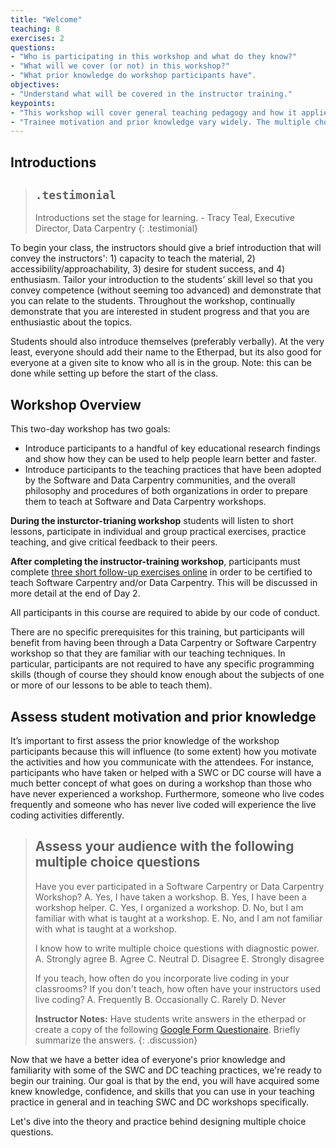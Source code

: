 ```yaml
---
title: "Welcome"
teaching: 8
exercises: 2
questions:
- "Who is participating in this workshop and what do they know?"
- "What will we cover (or not) in this workshop?"
- "What prior knowledge do workshop participants have". 
objectives:
- "Understand what will be covered in the instructor training."
keypoints:
- "This workshop will cover general teaching pedagogy and how it applies specifically to Software and Data Carpentry"
- "Trainee motivation and prior knowledge vary widely. The multiple choice question is design to better understand students motivation to be here and their familiarity with SWC DC."
---
```


## Introductions 

> ## `.testimonial`
>
> Introductions set the stage for learning. - Tracy Teal, Executive Director, Data Carpentry
{: .testimonial}

To begin your class, the instructors should give a brief introduction that will convey the instructors': 1) capacity to teach the material, 2) accessibility/approachability, 3) desire for student success, and 4) enthusiasm. Tailor your introduction to the students’ skill level so that you convey competence (without seeming too advanced) and demonstrate that you can relate to the students. Throughout the workshop, continually demonstrate that you are interested in student progress and that you are enthusiastic about the topics.

Students should also introduce themselves (preferably verbally). At the very least, everyone should add their name to the Etherpad, but its also good for everyone at a given site to know who all is in the group. Note: this can be done while setting up before the start of the class. 

## Workshop Overview

This two-day workshop has two goals:
- Introduce participants to a handful of key educational research findings and show how they can be used to help people learn better and faster.
- Introduce participants to the teaching practices that have been adopted by the Software and Data Carpentry communities, and the overall philosophy and procedures of both organizations in order to prepare them to teach at Software and Data Carpentry workshops.

**During the insturctor-trianing workshop** students will listen to short lessons, participate in individual and group practical exercises, practice teaching, and give critical feedback to their peers. 

**After completing the instructor-training workshop**, participants must complete [three short follow-up exercises online](http://swcarpentry.github.io/instructor-training/checkout/) in order to be certified to teach Software Carpentry and/or Data Carpentry. This will be discussed in more detail at the end of Day 2. 

All participants in this course are required to abide by our code of conduct.

There are no specific prerequisites for this training, but participants will benefit from having been through a Data Carpentry or Software Carpentry workshop so that they are familiar with our teaching techniques. In particular, participants are not required to have any specific programming skills (though of course they should know enough about the subjects of one or more of our lessons to be able to teach them).

## Assess student motivation and prior knowledge
It’s important to first assess the prior knowledge of the workshop participants because this will influence (to some extent) how you motivate the activities and how you communicate with the attendees. For instance, participants who have taken or helped with a SWC or DC course will have a much better concept of what goes on during a workshop than those who have never experienced a workshop. Furthermore, someone who live codes frequently and someone who has never live coded will experience the live coding activities differently. 

> ## Assess your audience with the following multiple choice questions
>
> Have you ever participated in a Software Carpentry or Data Carpentry Workshop?
> A. Yes, I have taken a workshop.
> B. Yes, I have been a workshop helper.
> C. Yes, I organized a workshop.
> D. No, but I am familiar with what is taught at a workshop.
> E. No, and I am not familiar with what is taught at a workshop.
>
> I know how to write multiple choice questions with diagnostic power.
> A. Strongly agree
> B. Agree
> C. Neutral
> D. Disagree
> E. Strongly disagree 
>
> If you teach, how often do you incorporate live coding in your classrooms? If you don't teach, how often have your instructors used live coding?
> A. Frequently
> B. Occasionally
> C. Rarely
> D. Never
>
> **Instructor Notes:** Have students write answers in the etherpad or create a copy of the following [Google Form Questionaire](http://goo.gl/forms/EHXfBSDmvqBLLVzj1). Briefly summarize the answers. 
{: .discussion}

Now that we have a better idea of everyone's prior knowledge and familiarity with some of the SWC and DC teaching practices, we're ready to begin our training. Our goal is that by the end, you will have acquired some knew knowledge, confidence, and skills that you can use in your teaching practice in general and in teaching SWC and DC workshops specifically.

Let's dive into the theory and practice behind designing multiple choice questions. 
